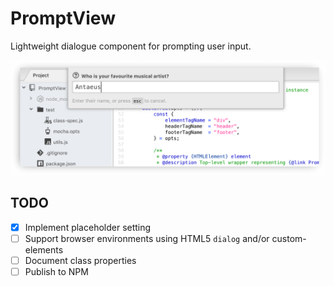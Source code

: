 PromptView
==========

Lightweight dialogue component for prompting user input.

<img src="banner.png" width="700" alt="C.Y.F.A.W.png" />


TODO
----
* [X] Implement placeholder setting
* [ ] Support browser environments using HTML5 `dialog` and/or custom-elements
* [ ] Document class properties
* [ ] Publish to NPM
